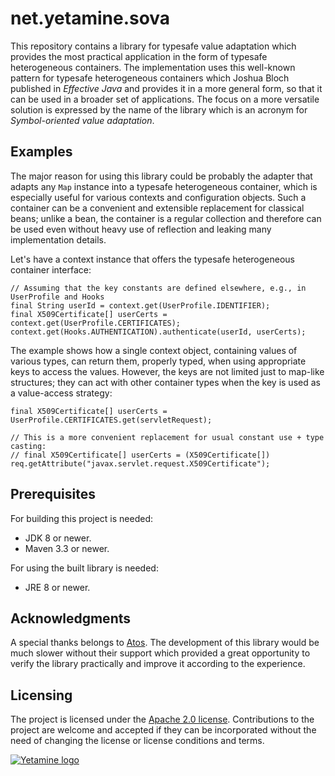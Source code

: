 # net.yetamine.sova #

This repository contains a library for typesafe value adaptation which provides the most practical application in the form of typesafe heterogeneous containers. The implementation uses this well-known pattern for typesafe heterogeneous containers which Joshua Bloch published in *Effective Java* and provides it in a more general form, so that it can be used in a broader set of applications. The focus on a more versatile solution is expressed by the name of the library which is an acronym for *Symbol-oriented value adaptation*.


## Examples ##

The major reason for using this library could be probably the adapter that adapts any `Map` instance into a typesafe heterogeneous container, which is especially useful for various contexts and configuration objects. Such a container can be a convenient and extensible replacement for classical beans; unlike a bean, the container is a regular collection and therefore can be used even without heavy use of reflection and leaking many implementation details.

Let's have a context instance that offers the typesafe heterogeneous container interface:

```{java}
// Assuming that the key constants are defined elsewhere, e.g., in UserProfile and Hooks
final String userId = context.get(UserProfile.IDENTIFIER);
final X509Certificate[] userCerts = context.get(UserProfile.CERTIFICATES);
context.get(Hooks.AUTHENTICATION).authenticate(userId, userCerts);
```

The example shows how a single context object, containing values of various types, can return them, properly typed, when using appropriate keys to access the values. However, the keys are not limited just to map-like structures; they can act with other container types when the key is used as a value-access strategy:

```{java}
final X509Certificate[] userCerts = UserProfile.CERTIFICATES.get(servletRequest);

// This is a more convenient replacement for usual constant use + type casting:
// final X509Certificate[] userCerts = (X509Certificate[]) req.getAttribute("javax.servlet.request.X509Certificate");
```


## Prerequisites ##

For building this project is needed:

* JDK 8 or newer.
* Maven 3.3 or newer.

For using the built library is needed:

* JRE 8 or newer.


## Acknowledgments ##

A special thanks belongs to [Atos](http://atos.net/). The development of this library would be much slower without their support which provided a great opportunity to verify the library practically and improve it according to the experience.


## Licensing ##

The project is licensed under the [Apache 2.0 license](http://www.apache.org/licenses/LICENSE-2.0). Contributions to the project are welcome and accepted if they can be incorporated without the need of changing the license or license conditions and terms.


[![Yetamine logo](http://petr.dolezal.matfyz.cz/files/Yetamine_small.svg "Our logo")](http://petr.dolezal.matfyz.cz/files/Yetamine_large.svg)
